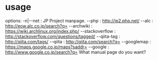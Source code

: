 usage
====

options:
  -n|--net <command>     : JP Project manpage.
  --php <function>       : http://jp2.php.net/<function>
  --alc <word>           : http://eow.alc.co.jp/search?q=<word>
  --archwiki <word>      : https://wiki.archlinux.org/index.php/<word>
  --stackoverflow <word> : http://stackoverflow.com/questions/tagged/<word>
  --qiita-tag <tagname>  : http://qiita.com/tags/<tagname>
  --qiita <word>         : http://qiita.com/search?q=<word>
  --googlemap <word>     : https://maps.google.co.jp/maps?saddr=<word>
  --google <word>        : http://www.google.co.jp/search?q=<word>
What manual page do you want?
